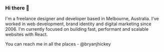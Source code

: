 ### Hi there 👋

I'm a freelance designer and developer based in Melbourne, Australia. I've worked in web development, brand identity and digital marketing since 2006. I'm currently focused on building fast, performant and scalable websites with React.

You can reach me in all the places - @bryanjhickey
